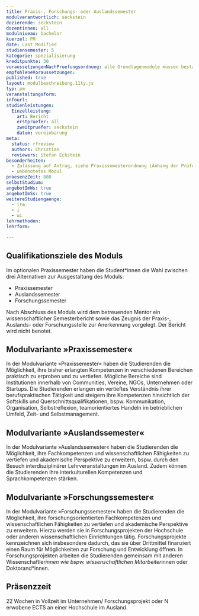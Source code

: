 ```yaml
---
title: Praxis-, Forschungs- oder Auslandssemester
modulverantwortlich: seckstein
dozierende: seckstein
dozentinnen: all
modulniveau: bachelor
kuerzel: PM
date: Last Modified
studiensemester: 5
kategorie: spezialisierung
kreditpunkte: 30
voraussetzungenNachPruefungsordnung: alle Grundlagenmodule müssen bestanden sein
empfohleneVoraussetzungen: 
published: true
layout: modulbeschreibung.11ty.js
typ: pm
veranstaltungsform: 
infourl: 
studienleistungen:
  Einzelleistung:
    art: Bericht
    erstpruefer: all
    zweitpruefer: seckstein
    datum: vereinbarung
meta:
  status: rfreview
  authors: Christian
  reviewers: Stefan Eckstein
besonderheiten: 
  - Zulassung auf Antrag, siehe Praxissemesterordnung (Anhang der Prüfungsordnung).
  - unbenotetes Modul
praesenzZeit: 880
selbstStudium:
angebotImWs: true
angebotImSs: true
weitereStudiengaenge: 
  - itm
  - i
  - wi
lehrmethoden:
lehrform:

---
```


## Qualifikationsziele des Moduls

Im optionalen Praxissemester haben die Student*innen die Wahl zwischen drei Alternativen zur Ausgestaltung des Moduls:

- Praxissemester
- Auslandssemester
- Forschungssemester

Nach Abschluss des Moduls wird dem betreuenden Mentor ein wissenschaftlicher Semesterbericht sowie das Zeugnis der Praxis-, Auslands- oder Forschungsstelle zur Anerkennung vorgelegt. Der Bericht wird nicht benotet.

## Modulvariante »Praxissemester«

In der Modulvariante »Praxissemester« haben die Studierenden die Möglichkeit, ihre bisher erlangten Kompetenzen in verschiedenen Bereichen praktisch zu erproben und zu vertiefen. Mögliche Bereiche sind Institutionen innerhalb von Communities, Vereine, NGOs, Unternehmen oder Startups. Die Studierenden erlangen ein vertieftes Verständnis ihrer berufspraktischen Tätigkeit und steigern ihre Kompetenzen hinsichtlich der Softskills und Querschnittsqualifikationen, bspw. Kommunikation, Organisation, Selbstreflexion, teamorientiertes Handeln im betrieblichen Umfeld, Zeit- und Selbstmanagement. 

## Modulvariante »Auslandssemester«

In der Modulvariante »Auslandssemester« haben die Studierenden die Möglichkeit, ihre Fachkompetenzen und wissenschaftlichen Fähigkeiten zu vertiefen und akademische Perspektive zu erweitern, bspw. durch den Besuch interdisziplinärer Lehrveranstaltungen im Ausland. Zudem können die Studierenden ihre interkulturellen Kompetenzen und Sprachkompetenzen stärken.

## Modulvariante »Forschungssemester«

In der Modulvariante »Forschungssemester« haben die Studierenden die Möglichkeit, ihre forschungsorientierten Fachkompetenzen und wissenschaftlichen Fähigkeiten zu vertiefen und akademische Perspektive zu erweitern. Hierzu werden sie in Forschungsprojekten der Hochschule oder anderen wissenschaftlichen Einrichtungen tätig. Forschungsprojekte kennzeichnen sich insbesondere dadurch, das sie über Drittmittel finanziert einen Raum für Möglichkeiten zur Forschung und Entwicklung öffnen. In Forschungsprojekten arbeiten die Studierenden gemeinsam mit anderen Wissenschaftler*innen wie bspw. wissenschaftlichen Mitarbeiter*innen oder Doktorand*innen.

## Präsenzzeit
22 Wochen in Vollzeit im Unternehmen/ Forschungsprojekt oder N erwobene ECTS an einer Hochschule im Ausland.